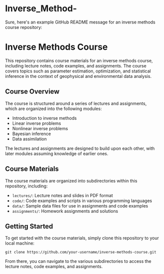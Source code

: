 # Inverse_Method-
Sure, here's an example GitHub README message for an inverse methods course repository:

# Inverse Methods Course

This repository contains course materials for an inverse methods course, including lecture notes, code examples, and assignments. The course covers topics such as parameter estimation, optimization, and statistical inference in the context of geophysical and environmental data analysis.

## Course Overview

The course is structured around a series of lectures and assignments, which are organized into the following modules:

- Introduction to inverse methods
- Linear inverse problems
- Nonlinear inverse problems
- Bayesian inference
- Data assimilation


The lectures and assignments are designed to build upon each other, with later modules assuming knowledge of earlier ones. 

## Course Materials

The course materials are organized into subdirectories within this repository, including:

- `lectures/`: Lecture notes and slides in PDF format
- `code/`: Code examples and scripts in various programming languages
- `data/`: Sample data files for use in assignments and code examples
- `assignments/`: Homework assignments and solutions

## Getting Started

To get started with the course materials, simply clone this repository to your local machine:

```
git clone https://github.com/your-username/inverse-methods-course.git
```

From there, you can navigate to the various subdirectories to access the lecture notes, code examples, and assignments. 




